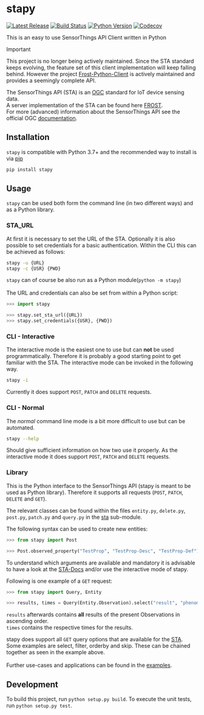 # stapy
[![Latest Release](https://img.shields.io/github/release/zMoooooritz/stapy.svg)](https://github.com/zMoooooritz/stapy/releases)
[![Build Status](https://github.com/zMoooooritz/stapy/workflows/build/badge.svg)](https://github.com/zMoooooritz/stapy/actions)
[![Python Version](https://img.shields.io/pypi/pyversions/stapy.svg)](https://pypi.org/project/stapy/)
[![Codecov](https://codecov.io/gh/zMoooooritz/stapy/branch/master/graph/badge.svg?token=04D52OK2H4)](https://codecov.io/github/zMoooooritz/stapy?branch=master)

This is an easy to use SensorThings API Client written in Python

> [!IMPORTANT]
> This project is no longer being actively maintained.
> Since the STA standard keeps evolving, the feature set of this client implementation will keep falling behind.
> However the project [Frost-Python-Client](https://github.com/FraunhoferIOSB/FROST-Python-Client) is actively maintained and provides a seemingly complete API.

The SensorThings API (STA) is an [OGC](https://www.osgeo.org/partners/ogc/) standard for IoT device sensing data.\
A server implementation of the STA can be found here [FROST](https://github.com/FraunhoferIOSB/FROST-Server).\
For more (advanced) information about the SensorThings API see the official OGC [documentation](http://developers.sensorup.com/docs).

## Installation

`stapy` is compatible with Python 3.7+ and the recommended way to install is via [pip](https://pip.pypa.io/en/stable/)
```bash
pip install stapy
```

## Usage

`stapy` can be used both form the command line (in two different ways) and as a Python library.

### STA_URL

At first it is necessary to set the URL of the STA.
Optionally it is also possible to set credentials for a basic authentication.
Within the CLI this can be achieved as follows:
```bash
stapy -u {URL}
stapy -c {USR} {PWD}
```
`stapy` can of course be also run as a Python module(`python -m stapy`)
\
\
The URL and credentials can also be set from within a Python script:
```python
>>> import stapy

>>> stapy.set_sta_url({URL})
>>> stapy.set_credentials({USR}, {PWD})
```

### CLI - Interactive

The interactive mode is the easiest one to use but can **not** be used programmatically.
Therefore it is probably a good starting point to get familiar with the STA.
The interactive mode can be invoked in the following way.
```bash
stapy -i
```
Currently it does support `POST`, `PATCH` and `DELETE` requests.

### CLI - Normal

The *normal* command line mode is a bit more difficult to use but can be automated.
```bash
stapy --help
```
Should give sufficient information on how two use it properly.
As the interactive mode it does support `POST`, `PATCH` and `DELETE` requests.

### Library

This is the Python interface to the SensorThings API (stapy is meant to be used as Python library).
Therefore it supports all requests (`POST`, `PATCH`, `DELETE` and `GET`).

The relevant classes can be found within the files `entity.py`, `delete.py`, `post.py`, `patch.py` and `query.py` in the [sta](https://github.com/zMoooooritz/stapy/tree/master/stapy/sta) sub-module.

The following syntax can be used to create new entities:
```python
>>> from stapy import Post

>>> Post.observed_property("TestProp", "TestProp-Desc", "TestProp-Def")
```
To understand which arguments are available and mandatory it is advisable to have a look at the [STA-Docs](https://developers.sensorup.com/docs/) and/or use the interactive mode of stapy.

Following is one example of a `GET` request:
```python
>>> from stapy import Query, Entity

>>> results, times = Query(Entity.Observation).select("result", "phenomenonTime").order("result").get_data_sets()
```
`results` afterwards contains **all** results of the present Observations in ascending order.\
`times` contains the respective times for the results.

stapy does support all `GET` query options that are available for the [STA](https://developers.sensorup.com/docs/#queryparameters).
Some examples are select, filter, orderby and skip. These can be chained together as seen in the example above.
\
\
Further use-cases and applications can be found in the [examples](https://github.com/zMoooooritz/stapy/tree/master/examples).

## Development
To build this project, run `python setup.py build`. To execute the unit tests, run `python setup.py test`.
